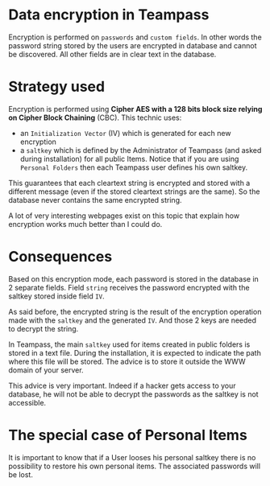 
# Data encryption in Teampass

Encryption is performed on `passwords` and `custom fields`. In other words the password string stored by the users are encrypted in database and cannot be discovered.
All other fields are in clear text in the database.

# Strategy used

Encryption is performed using **Cipher AES with a 128 bits block size relying on Cipher Block Chaining** (CBC). This technic uses:

* an `Initialization Vector` (IV) which is generated for each new encryption
* a `saltkey` which is defined by the Administrator of Teampass (and asked during installation) for all public Items. Notice that if you are using `Personal Folders` then each Teampass user defines his own saltkey.

This guarantees that each cleartext string is encrypted and stored with a different message (even if the stored cleartext strings are the same). So the database never contains the same encrypted string.

A lot of very interesting webpages exist on this topic that explain how encryption works much better than I could do.

# Consequences

Based on this encryption mode, each password is stored in the database in 2 separate fields. Field `string` receives the password encrypted with the saltkey stored inside field `IV`.

As said before, the encrypted string is the result of the encryption operation made with the `saltkey` and the generated `IV`. And those 2 keys are needed to decrypt the string.

In Teampass, the main `saltkey` used for items created in public folders is stored in a text file. During the installation, it is expected to indicate the path where this file will be stored.
The advice is to store it outside the WWW domain of your server.

This advice is very important. Indeed if a hacker gets access to your database, he will not be able to decrypt the passwords as the saltkey is not accessible.

# The special case of Personal Items

It is important to know that if a User looses his personal saltkey there is no possibility to restore his own personal items. The associated passwords will be lost.


